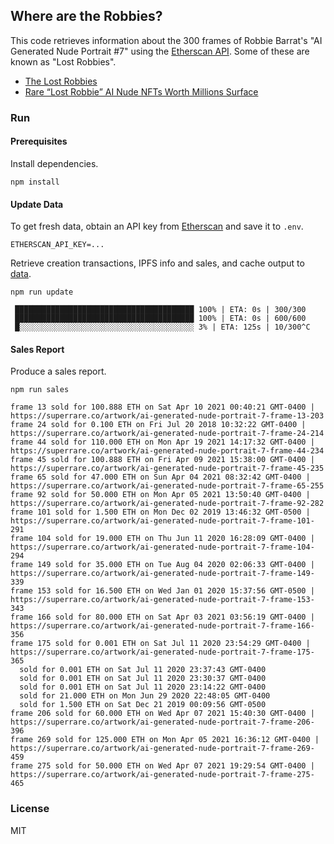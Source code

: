 ## Where are the Robbies?

This code retrieves information about the 300 frames of Robbie Barrat's "AI Generated Nude Portrait #7" using the [Etherscan API](https://etherscan.io/apis). Some of these are known as "Lost Robbies".

* [The Lost Robbies](https://editorial.superrare.co/2020/09/05/the-lost-robbies/)
* [Rare “Lost Robbie” AI Nude NFTs Worth Millions Surface](https://digitalartcollector.com/rare-lost-robbie-ai-nude-nfts-worth-millions-surface/)

### Run

#### Prerequisites

Install dependencies.

```
npm install
```

#### Update Data

To get fresh data, obtain an API key from [Etherscan](https://etherscan.io/myapikey) and save it to `.env`.

```
ETHERSCAN_API_KEY=...
```

Retrieve creation transactions, IPFS info and sales, and cache output to [data](data).

```
npm run update

 ████████████████████████████████████████ 100% | ETA: 0s | 300/300
 ████████████████████████████████████████ 100% | ETA: 0s | 600/600
 █░░░░░░░░░░░░░░░░░░░░░░░░░░░░░░░░░░░░░░░ 3% | ETA: 125s | 10/300^C

```

#### Sales Report

Produce a sales report.

```
npm run sales

frame 13 sold for 100.888 ETH on Sat Apr 10 2021 00:40:21 GMT-0400 | https://superrare.co/artwork/ai-generated-nude-portrait-7-frame-13-203
frame 24 sold for 0.100 ETH on Fri Jul 20 2018 10:32:22 GMT-0400 | https://superrare.co/artwork/ai-generated-nude-portrait-7-frame-24-214
frame 44 sold for 110.000 ETH on Mon Apr 19 2021 14:17:32 GMT-0400 | https://superrare.co/artwork/ai-generated-nude-portrait-7-frame-44-234
frame 45 sold for 100.888 ETH on Fri Apr 09 2021 15:38:00 GMT-0400 | https://superrare.co/artwork/ai-generated-nude-portrait-7-frame-45-235
frame 65 sold for 47.000 ETH on Sun Apr 04 2021 08:32:42 GMT-0400 | https://superrare.co/artwork/ai-generated-nude-portrait-7-frame-65-255
frame 92 sold for 50.000 ETH on Mon Apr 05 2021 13:50:40 GMT-0400 | https://superrare.co/artwork/ai-generated-nude-portrait-7-frame-92-282
frame 101 sold for 1.500 ETH on Mon Dec 02 2019 13:46:32 GMT-0500 | https://superrare.co/artwork/ai-generated-nude-portrait-7-frame-101-291
frame 104 sold for 19.000 ETH on Thu Jun 11 2020 16:28:09 GMT-0400 | https://superrare.co/artwork/ai-generated-nude-portrait-7-frame-104-294
frame 149 sold for 35.000 ETH on Tue Aug 04 2020 02:06:33 GMT-0400 | https://superrare.co/artwork/ai-generated-nude-portrait-7-frame-149-339
frame 153 sold for 16.500 ETH on Wed Jan 01 2020 15:37:56 GMT-0500 | https://superrare.co/artwork/ai-generated-nude-portrait-7-frame-153-343
frame 166 sold for 80.000 ETH on Sat Apr 03 2021 03:56:19 GMT-0400 | https://superrare.co/artwork/ai-generated-nude-portrait-7-frame-166-356
frame 175 sold for 0.001 ETH on Sat Jul 11 2020 23:54:29 GMT-0400 | https://superrare.co/artwork/ai-generated-nude-portrait-7-frame-175-365
  sold for 0.001 ETH on Sat Jul 11 2020 23:37:43 GMT-0400
  sold for 0.001 ETH on Sat Jul 11 2020 23:30:37 GMT-0400
  sold for 0.001 ETH on Sat Jul 11 2020 23:14:22 GMT-0400
  sold for 21.000 ETH on Mon Jun 29 2020 22:48:05 GMT-0400
  sold for 1.500 ETH on Sat Dec 21 2019 00:09:56 GMT-0500
frame 206 sold for 60.000 ETH on Wed Apr 07 2021 15:40:30 GMT-0400 | https://superrare.co/artwork/ai-generated-nude-portrait-7-frame-206-396
frame 269 sold for 125.000 ETH on Mon Apr 05 2021 16:36:12 GMT-0400 | https://superrare.co/artwork/ai-generated-nude-portrait-7-frame-269-459
frame 275 sold for 50.000 ETH on Wed Apr 07 2021 19:29:54 GMT-0400 | https://superrare.co/artwork/ai-generated-nude-portrait-7-frame-275-465
```

### License

MIT
